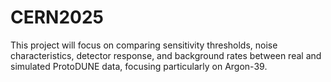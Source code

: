 # CERN2025
This project will focus on comparing sensitivity thresholds, noise characteristics, detector response, and background rates between real and simulated ProtoDUNE data, focusing particularly on Argon-39.
